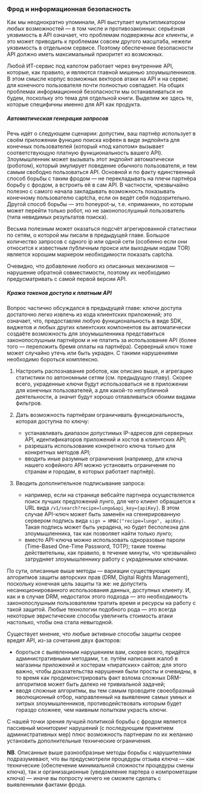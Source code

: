 ### Фрод и информационная безопасность

Как мы неоднократно упоминали, API выступает мультипликатором *любых* возможностей — в том числе и противозаконных: серьёзная уязвимость в API означает, что проблемам подвержены *все* клиенты, и это может приводить к проблемам совсем другого масштаба, нежели уязвимость в отдельном сервисе. Поэтому обеспечение безопасности API должно иметь максимальный приоритет из возможных.

Любой ИТ-сервис под капотом работает через внутренние API, которые, как правило, и являются главной мишенью злоумышленников. В этом смысле корпус возможных векторов атаки на API и на сервис для конечного пользователя почти полностью совпадает. На общих проблемах информационной безопасности мы останавливаться не будем, поскольку это тема для отдельной книги. Выделим же здесь те, которые специфичны именно для API как продукта.

##### Автоматическая генерация запросов

Речь идёт о следующем сценарии: допустим, ваш партнёр использует в своём приложении функцию поиска кофеен в виде эндпойнта для конечных пользователей (который «под капотом» вызывает соответствующую платную функциональность вашего API). Злоумышленник может вызывать этот эндпойнт автоматически (роботом), который эмулирует поведение обычного пользователя, и тем самым свободно пользоваться API. Основной и по факту единственный способ борьбы с таким фродом — не перекладывать на плечи партнёра борьбу с фродом, а встроить её в сам API. В частности, чрезвычайно полезно с самого начала закладывать возможность показывать конечному пользователю captcha, если он ведёт себя подозрительно. Другой способ борьбы — это honeypot-ы, т.е. «приманки», по которым может перейти только робот, но не законопослушный пользователь (типа невидимых результатов поиска).

Весьма полезным может оказаться подсчёт агрегированной статистики по сетям, о которой мы писали в предыдущей главе. Большое количество запросов с одного ip или одной сети (особенно если они относится к известным публичным прокси или выходным нодам TOR) является хорошим маркером необходимости показать captcha.

Очевидно, что добавление любого из описанных механизмов — нарушение обратной совместимости, поэтому их необходимо предусматривать с самой первой версии API.

##### Кража токенов доступа к платным API

Вопрос частично обсуждался в предыдущей главе: ключи доступа достаточно легко извлечь из кода клиентских приложений; это означает, что, предоставляя любую функциональность в виде SDK, виджетов и любых других клиентских компонентов вы автоматически создаёте возможность для злоумышленника представиться законопослушным партнёром и не платить за использование API (более того — переложить бремя оплаты на партнёра). Серверный ключ тоже может случайно утечь или быть украден. С такими нарушениями необходимо бороться комплексно.

  1. Настроить распознавание роботов, как описано выше, и агрегацию статистики по автономным сетям (см. предыдущую главу). Скорее всего, украденные ключи будут использоваться не в приложении для конечных пользователей, а для какой-то непубличной деятельности, а значит будут хорошо отлавливаться обоими видами фильтров.

  2. Дать возможность партнёрам ограничивать функциональность, которая доступна по ключу:
      * устанавливать диапазон допустимых IP-адресов для серверных API, идентификаторов приложений и хостов в клиентских API;
      * разрешать использование конкретного ключа только для конкретных методов API;
      * вводить иные разумные ограничения (например, для ключа нашего кофейного API можно установить ограничения по странам и городам, в которых работает партнёр).

  3. Вводить дополнительное подписывание запроса:
      * например, если на странице вебсайте партнера осуществляется поиск лучших предложений лунго, для чего клиент обращается к URL вида `/v1/search?recipe=lungo&api_key={apiKey}`. В этом случае API-ключ может быть заменён на сгенерированную сервером подпись вида `sign = HMAC("recipe=lungo", apiKey)`. Такая подпись может быть украдена, но будет бесполезна для злоумышленника, так как позволяет найти только лунго;
      * вместо API-ключа можно использовать одноразовые пароли (Time-Based One-Time Password, TOTP); такие токены действительны, как правило, в течение минуты, что чрезвычайно затрудняет злоумышленнику работу с украденными ключами.
    
По сути, описанные выше методы — вариации существующих алгоритмов защиты авторских прав (DRM, Digital Rights Management), поскольку конечная цель защиты та же: не допустить несанкционированного использования данных, доступных клиенту. И, как и в случае DRM, недостаток этого подхода — это необходимость законопослушным пользователям тратить время и ресурсы на работу с такой защитой. Любые технологии подобного рода — это всегда некоторые эвристические способы увеличить стоимость атаки настолько, чтобы она стала невыгодной.

Существует мнение, что любые активные способы защиты скорее вредят API, из-за сочетания двух факторов:
  * бороться с выявленным нарушением вам, скорее всего, придётся административными методами, т.е. путём написания жалоб в магазины приложений и хостерам «пиратских» сайтов; для этого важно, чтобы доказательства нарушения были просты и очевидны, в то время как продемонстрировать факт взлома сложных DRM-алгоритмов может быть далеко не тривиальной задачей;
  * вводя сложные алгоритмы, вы тем самым проводите своеобразный эволюционный отбор, направленный на выявление самых умных и хитрых злоумышленников, противодействовать которым будет гораздо сложнее, чем наивным попыткам украсть ключи.

С нашей точки зрения лучшей политикой борьбы с фродом является пассивный мониторинг нарушений (с последующим принятием административных мер) плюс возможность партнерам по их желанию установить дополнительные технические ограничения.

**NB**. Описанные выше разнообразные методы борьбы с нарушителями подразумевают, что вы предусмотрели процедуры отзыва ключа — как технические (обеспечение минимальной сложности процедуры смены ключа), так и организационные (уведомление партера о компрометации ключа) — иначе вы попросту ничего не сможете сделать с выявленными фактами фрода.